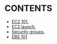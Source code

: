 # CONTENTS

- [EC2 101.](https://github.com/Nouvellie/amazon-1st/blob/amazon/course/02.ec2/ec2-101.md)
- [EC2 launch.](https://github.com/Nouvellie/amazon-1st/blob/amazon/course/02.ec2/ec2-launch.md)
- [Security groups.](https://github.com/Nouvellie/amazon-1st/blob/amazon/course/02.ec2/security-groups.md)
- [EBS 101](https://github.com/Nouvellie/amazon-1st/blob/amazon/course/02.ec2/ebs-101.md)